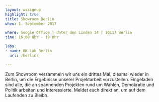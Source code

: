 ```yaml
---
layout: wssignup
highlight: true
title: Showroom Berlin
when: 1. September 2017

where: Google Office | Unter den Linden 14 | 10117 Berlin
time: 16:00 Uhr - 19 Uhr  

labs:
- name: OK Lab Berlin
  url: /berlin/

---
```


Zum Showroom versammeln wir uns ein drittes Mal, diesmal wieder in Berlin, um die Ergebnisse unserer Projektarbeit vorzustellen. Eingeladen sind alle, die an spannenden Projekten rund um Wahlen, Demokratie und Politik arbeiten und Interessierte. Meldet euch direkt an, um auf dem Laufenden zu Bleibn. 
